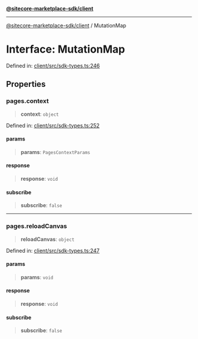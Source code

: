[**@sitecore-marketplace-sdk/client**](../README.md)

***

[@sitecore-marketplace-sdk/client](../README.md) / MutationMap

# Interface: MutationMap

Defined in: [client/src/sdk-types.ts:246](https://github.com/Sitecore/marketplace-sdk/blob/main/packages/client/src/sdk-types.ts#L246)

## Properties

### pages.context

> **context**: `object`

Defined in: [client/src/sdk-types.ts:252](https://github.com/Sitecore/marketplace-sdk/blob/main/packages/client/src/sdk-types.ts#L252)

#### params

> **params**: `PagesContextParams`

#### response

> **response**: `void`

#### subscribe

> **subscribe**: `false`

***

### pages.reloadCanvas

> **reloadCanvas**: `object`

Defined in: [client/src/sdk-types.ts:247](https://github.com/Sitecore/marketplace-sdk/blob/main/packages/client/src/sdk-types.ts#L247)

#### params

> **params**: `void`

#### response

> **response**: `void`

#### subscribe

> **subscribe**: `false`
